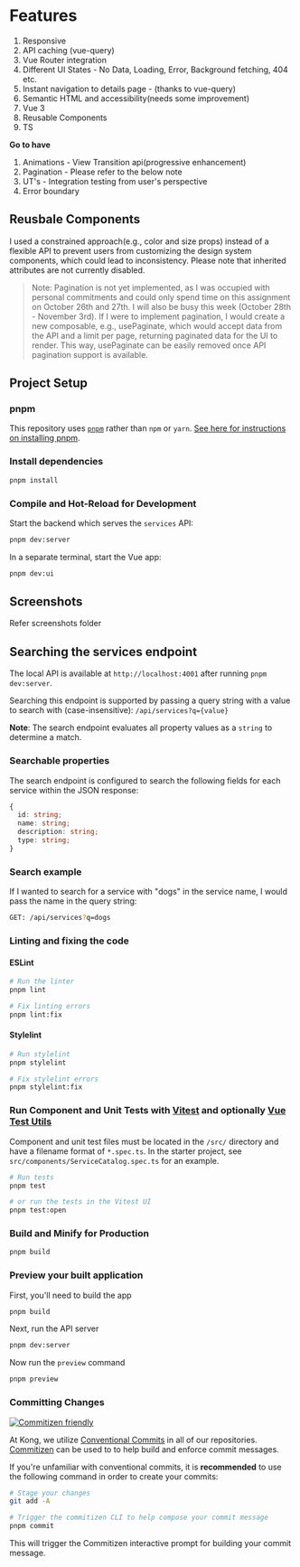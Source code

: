 # Features
1. Responsive
2. API caching (vue-query)
3. Vue Router integration
4. Different UI States - No Data, Loading, Error, Background fetching, 404 etc.
5. Instant navigation to details page - (thanks to vue-query)
6. Semantic HTML and accessibility(needs some improvement)
7. Vue 3
8. Reusable Components
9. TS

**Go to have**
1. Animations - View Transition api(progressive enhancement)
2. Pagination - Please refer to the below note
3. UT's - Integration testing from user's perspective
4. Error boundary


## Reusbale Components
I used a constrained approach(e.g., color and size props) instead of a flexible API to prevent users from customizing the design system components, which could lead to inconsistency. Please note that inherited attributes are not currently disabled.

> Note: Pagination is not yet implemented, as I was occupied with personal commitments and could only spend time on this assignment on October 26th and 27th. I will also be busy this week (October 28th - November 3rd). If I were to implement pagination, I would create a new composable, e.g., usePaginate, which would accept data from the API and a limit per page, returning paginated data for the UI to render. This way, usePaginate can be easily removed once API pagination support is available.

## Project Setup


### pnpm

This repository uses [`pnpm`](https://pnpm.io) rather than `npm` or `yarn`. [See here for instructions on installing pnpm](https://pnpm.io/installation).

### Install dependencies

```sh
pnpm install
```

### Compile and Hot-Reload for Development

Start the backend which serves the `services` API:

```sh
pnpm dev:server
```

In a separate terminal, start the Vue app:

```sh
pnpm dev:ui
```

## Screenshots
Refer screenshots folder

## Searching the services endpoint

The local API is available at `http://localhost:4001` after running `pnpm dev:server`.

Searching this endpoint is supported by passing a query string with a value to search with (case-insensitive): `/api/services?q={value}`

**Note**: The search endpoint evaluates all property values as a `string` to determine a match.

### Searchable properties

The search endpoint is configured to search the following fields for each service within the JSON response:

```ts
{
  id: string;
  name: string;
  description: string;
  type: string;
}
```

### Search example

If I wanted to search for a service with "dogs" in the service name, I would pass the name in the query string:

```sh
GET: /api/services?q=dogs
```

### Linting and fixing the code

#### ESLint

```sh
# Run the linter
pnpm lint

# Fix linting errors
pnpm lint:fix
```

#### Stylelint

```sh
# Run stylelint
pnpm stylelint

# Fix stylelint errors
pnpm stylelint:fix
```

### Run Component and Unit Tests with [Vitest](https://vitest.dev/) and optionally [Vue Test Utils](https://test-utils.vuejs.org/)

Component and unit test files must be located in the `/src/` directory and have a filename format of `*.spec.ts`. In the starter project, see `src/components/ServiceCatalog.spec.ts` for an example.

```sh
# Run tests
pnpm test

# or run the tests in the Vitest UI
pnpm test:open
```

### Build and Minify for Production

```sh
pnpm build
```

### Preview your built application

First, you'll need to build the app

```sh
pnpm build
```

Next, run the API server

```sh
pnpm dev:server
```

Now run the `preview` command

```sh
pnpm preview
```

### Committing Changes

[![Commitizen friendly](https://img.shields.io/badge/commitizen-friendly-brightgreen.svg)](http://commitizen.github.io/cz-cli/)

At Kong, we utilize [Conventional Commits](https://www.conventionalcommits.org/) in all of our repositories. [Commitizen](https://github.com/commitizen/cz-cli) can be used to to help build and enforce commit messages.

If you're unfamiliar with conventional commits, it is **recommended** to use the following command in order to create your commits:

```sh
# Stage your changes
git add -A

# Trigger the commitizen CLI to help compose your commit message
pnpm commit
```

This will trigger the Commitizen interactive prompt for building your commit message.
